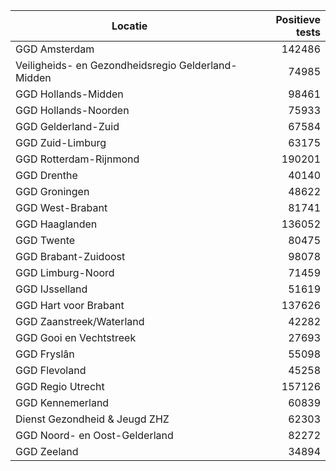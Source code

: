 | Locatie | Positieve tests |
|---------|----------------:|
| GGD Amsterdam                            | 142486 |
| Veiligheids- en Gezondheidsregio Gelderland-Midden | 74985 |
| GGD Hollands-Midden                      | 98461 |
| GGD Hollands-Noorden                     | 75933 |
| GGD Gelderland-Zuid                      | 67584 |
| GGD Zuid-Limburg                         | 63175 |
| GGD Rotterdam-Rijnmond                   | 190201 |
| GGD Drenthe                              | 40140 |
| GGD Groningen                            | 48622 |
| GGD West-Brabant                         | 81741 |
| GGD Haaglanden                           | 136052 |
| GGD Twente                               | 80475 |
| GGD Brabant-Zuidoost                     | 98078 |
| GGD Limburg-Noord                        | 71459 |
| GGD IJsselland                           | 51619 |
| GGD Hart voor Brabant                    | 137626 |
| GGD Zaanstreek/Waterland                 | 42282 |
| GGD Gooi en Vechtstreek                  | 27693 |
| GGD Fryslân                              | 55098 |
| GGD Flevoland                            | 45258 |
| GGD Regio Utrecht                        | 157126 |
| GGD Kennemerland                         | 60839 |
| Dienst Gezondheid & Jeugd ZHZ            | 62303 |
| GGD Noord- en Oost-Gelderland            | 82272 |
| GGD Zeeland                              | 34894 |
